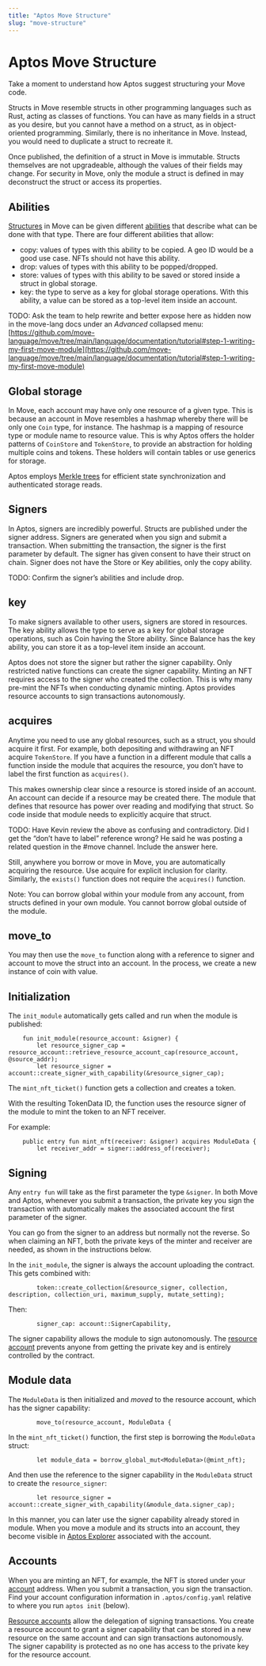 ```yaml
---
title: "Aptos Move Structure"
slug: "move-structure"
---
```


# Aptos Move Structure

Take a moment to understand how Aptos suggest structuring your Move code.

Structs in Move resemble structs in other programming languages such as Rust, acting as classes of functions. You can have as many fields in a struct as you desire, but you cannot have a method on a struct, as in object-oriented programming. Similarly, there is no inheritance in Move. Instead, you would need to duplicate a struct to recreate it.

Once published, the definition of a struct in Move is immutable. Structs themselves are not upgradeable, although the values of their fields may change. For security in Move, only the module a struct is defined in may deconstruct the struct or access its properties.

## Abilities

[Structures](https://move-language.github.io/move/structs-and-resources.html) in Move can be given different [abilities](https://move-language.github.io/move/abilities.html) that describe what can be done with that type. There are four different abilities that allow:

* copy: values of types with this ability to be copied. A geo ID would be a good use case. NFTs should not have this ability.
* drop: values of types with this ability to be popped/dropped.
* store: values of types with this ability to be saved or stored inside a struct in global storage.
* key: the type to serve as a key for global storage operations. With this ability, a value can be stored as a top-level item inside an account.

TODO: Ask the team to help rewrite and better expose here as hidden now in the move-lang docs under an *Advanced* collapsed menu:
[https://github.com/move-language/move/tree/main/language/documentation/tutorial#step-1-writing-my-first-move-module](https://github.com/move-language/move/tree/main/language/documentation/tutorial#step-1-writing-my-first-move-module)

## Global storage

In Move, each account may have only one resource of a given type. This is because an account in Move resembles a hashmap whereby there will be only one `Coin` type, for instance. The hashmap is a mapping of resource type or module name to resource value. This is why Aptos offers the holder patterns of `CoinStore` and `TokenStore`, to provide an abstraction for holding multiple coins and tokens. These holders will contain tables or use generics for storage.

Aptos employs [Merkle trees](https://aptos.dev/reference/glossary/#merkle-trees) for efficient state synchronization and authenticated storage reads.

## Signers

In Aptos, signers are incredibly powerful. Structs are published under the signer address. Signers are generated when you sign and submit a transaction. When submitting the transaction, the signer is the first parameter by default. The signer has given consent to have their struct on chain. Signer does not have the Store or Key abilities, only the copy ability.

TODO: Confirm the signer’s abilities and include drop.

## key

To make signers available to other users, signers are stored in resources. The key ability allows the type to serve as a key for global storage operations, such as Coin having the Store ability. Since Balance has the key ability, you can store it as a top-level item inside an account.

Aptos does not store the signer but rather the signer capability. Only restricted native functions can create the signer capability. Minting an NFT requires access to the signer who created the collection. This is why many pre-mint the NFTs when conducting dynamic minting. Aptos provides resource accounts to sign transactions autonomously.

## acquires

Anytime you need to use any global resources, such as a struct, you should acquire it first. For example, both depositing and withdrawing an NFT acquire `TokenStore`. If you have a function in a different module that calls a function inside the module that acquires the resource, you don’t have to label the first function as `acquires()`.

This makes ownership clear since a resource is stored inside of an account. An account can decide if a resource may be created there. The module that defines that resource has power over reading and modifying that struct. So code inside that module needs to explicitly acquire that struct.

TODO: Have Kevin review the above as confusing and contradictory. Did I get the “don’t have to label” reference wrong? He said he was posting a related question in the #move channel. Include the answer here.

Still, anywhere you borrow or move in Move, you are automatically acquiring the resource. Use acquire for explicit inclusion for clarity. Similarly, the `exists()` function does not require the `acquires()` function.

Note: You can borrow global within your module from any account, from structs defined in your own module. You cannot borrow global outside of the module.

## move_to

You may then use the `move_to` function along with a reference to signer and account to move the struct into an account. In the process, we create a new instance of coin with value.


## Initialization

The `init_module` automatically gets called and run when the module is published:

```shell
    fun init_module(resource_account: &signer) {
        let resource_signer_cap = resource_account::retrieve_resource_account_cap(resource_account, @source_addr);
        let resource_signer = account::create_signer_with_capability(&resource_signer_cap);
```

The `mint_nft_ticket()` function gets a collection and creates a token.

With the resulting TokenData ID, the function uses the resource signer of the module to mint the token to an NFT receiver.

For example:
```shell
    public entry fun mint_nft(receiver: &signer) acquires ModuleData {
        let receiver_addr = signer::address_of(receiver);
```

## Signing

Any `entry fun` will take as the first parameter the type `&signer`. In both Move and Aptos, whenever you submit a transaction, the private key you sign the transaction with automatically makes the associated account the first parameter of the signer.

You can go from the signer to an address but normally not the reverse. So when claiming an NFT, both the private keys of the minter and receiver are needed, as shown in the instructions below.

In the `init_module`, the signer is always the account uploading the contract. This gets combined with:

```shell
        token::create_collection(&resource_signer, collection, description, collection_uri, maximum_supply, mutate_setting);

```
Then:

```shell
        signer_cap: account::SignerCapability,
```

The signer capability allows the module to sign autonomously. The [resource account](../resource-accounts.md) prevents anyone from getting the private key and is entirely controlled by the contract.

## Module data

The `ModuleData` is then initialized and *moved* to the resource account, which has the signer capability:

```shell
        move_to(resource_account, ModuleData {
```

In the `mint_nft_ticket()` function, the first step is borrowing the `ModuleData` struct:

```shell
        let module_data = borrow_global_mut<ModuleData>(@mint_nft);
```

And then use the reference to the signer capability in the  `ModuleData` struct to create the `resource_signer`:

```shell
        let resource_signer = account::create_signer_with_capability(&module_data.signer_cap);
```

In this manner, you can later use the signer capability already stored in module. When you move a module and its structs into an account, they become visible in [Aptos Explorer](https://explorer.aptoslabs.com/) associated with the account.

## Accounts

When you are minting an NFT, for example, the NFT is stored under your [account](../../concepts/accounts.md) address. When you submit a transaction, you sign the transaction. Find your account configuration information in `.aptos/config.yaml` relative to where you run `aptos init` (below).

[Resource accounts](../resource-accounts.md) allow the delegation of signing transactions. You create a resource account to grant a signer capability that can be stored in a new resource on the same account and can sign transactions autonomously. The signer capability is protected as no one has access to the private key for the resource account.
